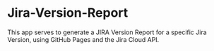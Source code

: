 # Jira-Version-Report

This app serves to generate a JIRA Version Report for a specific Jira Version, using GitHub Pages and the Jira Cloud API.
